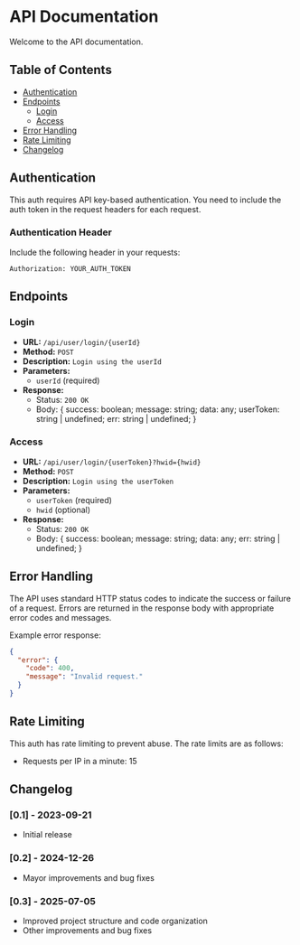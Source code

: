 # API Documentation

Welcome to the API documentation.

## Table of Contents

- [Authentication](#authentication)
- [Endpoints](#endpoints)
  - [Login](#login)
  - [Access](#access)
- [Error Handling](#error-handling)
- [Rate Limiting](#rate-limiting)
- [Changelog](#changelog)

## Authentication

This auth requires API key-based authentication. You need to include the auth token in the request headers for each request.

### Authentication Header

Include the following header in your requests:

```
Authorization: YOUR_AUTH_TOKEN
```

## Endpoints

### Login

- **URL:** `/api/user/login/{userId}`
- **Method:** `POST`
- **Description:** `Login using the userId`
- **Parameters:**
  - `userId` (required)
- **Response:**
  - Status: `200 OK`
  - Body:
  {
    success: boolean;
    message: string;
    data: any;
    userToken: string | undefined;
    err: string | undefined;
  }

### Access

- **URL:** `/api/user/login/{userToken}?hwid={hwid}`
- **Method:** `POST`
- **Description:** `Login using the userToken`
- **Parameters:**
  - `userToken` (required)
  - `hwid` (optional)
- **Response:**
  - Status: `200 OK`
  - Body:
  {
    success: boolean;
    message: string;
    data: any;
    err: string | undefined;
  }

## Error Handling

The API uses standard HTTP status codes to indicate the success or failure of a request. Errors are returned in the response body with appropriate error codes and messages.

Example error response:

```json
{
  "error": {
    "code": 400,
    "message": "Invalid request."
  }
}
```

## Rate Limiting

This auth has rate limiting to prevent abuse. The rate limits are as follows:

- Requests per IP in a minute: 15

## Changelog

### [0.1] - 2023-09-21

- Initial release

### [0.2] - 2024-12-26

- Mayor improvements and bug fixes

### [0.3] - 2025-07-05

- Improved project structure and code organization
- Other improvements and bug fixes